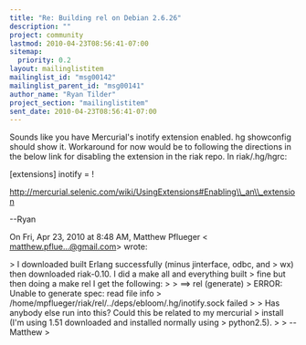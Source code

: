 ```yaml
---
title: "Re: Building rel on Debian 2.6.26"
description: ""
project: community
lastmod: 2010-04-23T08:56:41-07:00
sitemap:
  priority: 0.2
layout: mailinglistitem
mailinglist_id: "msg00142"
mailinglist_parent_id: "msg00141"
author_name: "Ryan Tilder"
project_section: "mailinglistitem"
sent_date: 2010-04-23T08:56:41-07:00
---
```



Sounds like you have Mercurial's inotify extension enabled. hg showconfig
should show it. Workaround for now would be to following the directions in
the below link for disabling the extension in the riak repo. In
riak/.hg/hgrc:

[extensions]
inotify = !

http://mercurial.selenic.com/wiki/UsingExtensions#Enabling\\_an\\_extension

--Ryan

On Fri, Apr 23, 2010 at 8:48 AM, Matthew Pflueger &lt;
matthew.pflue...@gmail.com&gt; wrote:

&gt; I downloaded built Erlang successfully (minus jinterface, odbc, and
&gt; wx) then downloaded riak-0.10. I did a make all and everything built
&gt; fine but then doing a make rel I get the following:
&gt;
&gt; ==&gt; rel (generate)
&gt; ERROR: Unable to generate spec: read file info
&gt; /home/mpflueger/riak/rel/../deps/ebloom/.hg/inotify.sock failed
&gt;
&gt; Has anybody else run into this? Could this be related to my mercurial
&gt; install (I'm using 1.51 downloaded and installed normally using
&gt; python2.5).
&gt;
&gt; --Matthew
&gt;

